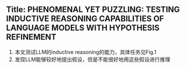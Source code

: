 ## Title: PHENOMENAL YET PUZZLING: TESTING INDUCTIVE REASONING CAPABILITIES OF LANGUAGE MODELS WITH HYPOTHESIS REFINEMENT
1. 本文测试LLM的inductive reasoning的能力，具体任务见Fig.1
2. 发现LLM能够较好地提出假设，但是不能很好地用这些假设进行推理  